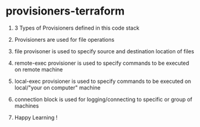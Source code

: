 # provisioners-terraform
1. 3 Types of Provisioners defined in this code stack

2. Provisioners are used for file operations

3. file provisoner is used to specify source and destination location of files

4. remote-exec provisioner is used to specify commands to be executed on remote machine

5. local-exec provisioner is used to specify commands to be executed on local/"your on computer" machine

6. connection block is used for logging/connecting to specific or group of machines

7. Happy Learning !